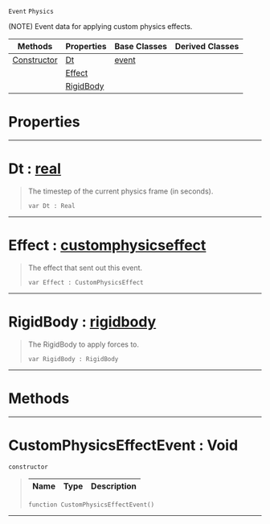  `Event` `Physics`



(NOTE) Event data for applying custom physics effects.

|Methods|Properties|Base Classes|Derived Classes|
|---|---|---|---|
|[ Constructor](customphysicseffectevent.md#customphysicseffectevent)|[ Dt](customphysicseffectevent.md#dt-zilch-engine-documenta)|[event](event.md)| |
| |[ Effect](customphysicseffectevent.md#effect-zilch-engine-docum)| | |
| |[ RigidBody](customphysicseffectevent.md#rigidbody-zilch-engine-do)| | |


 #  Properties


---  
 #  Dt : [real](../nada_base_types/real.md)

> The timestep of the current physics frame (in seconds).
> ``` lang=cpp, name=Nada
> var Dt : Real


---  
 #  Effect : [customphysicseffect](customphysicseffect.md)

> The effect that sent out this event.
> ``` lang=cpp, name=Nada
> var Effect : CustomPhysicsEffect


---  
 #  RigidBody : [rigidbody](rigidbody.md)

> The RigidBody to apply forces to.
> ``` lang=cpp, name=Nada
> var RigidBody : RigidBody


---  
 #  Methods


---  
 #  CustomPhysicsEffectEvent : Void

 `constructor`

> 
> |Name|Type|Description|
> |---|---|---|
> ``` lang=cpp, name=Nada
> function CustomPhysicsEffectEvent()
> ``` 


---  
 

 